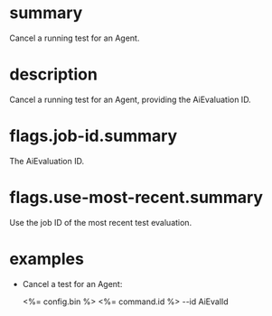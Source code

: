 # summary

Cancel a running test for an Agent.

# description

Cancel a running test for an Agent, providing the AiEvaluation ID.

# flags.job-id.summary

The AiEvaluation ID.

# flags.use-most-recent.summary

Use the job ID of the most recent test evaluation.

# examples

- Cancel a test for an Agent:

  <%= config.bin %> <%= command.id %> --id AiEvalId
